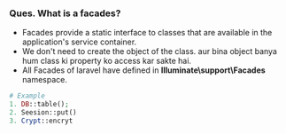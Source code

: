 ### Ques. What is a facades?
* Facades provide a static interface to classes that are available in the application's service container.
* We don't need to create the object of the class. aur bina object banya hum class ki property ko access kar sakte hai.
* All Facades of laravel have defined in **Illuminate\support\Facades** namespace.

```php
# Example
1. DB::table();
2. Seesion::put()
3. Crypt::encryt
```